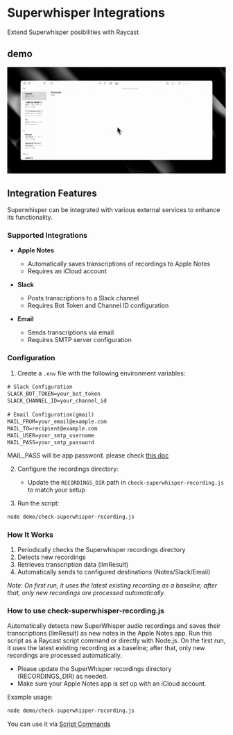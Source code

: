 # Superwhisper Integrations

Extend Superwhisper posibilities with Raycast

## demo

![Superwhisper2Notes デモ](demo/superwhisper2notes.gif)

## Integration Features

Superwhisper can be integrated with various external services to enhance its functionality.

### Supported Integrations

- **Apple Notes**
  - Automatically saves transcriptions of recordings to Apple Notes
  - Requires an iCloud account

- **Slack**
  - Posts transcriptions to a Slack channel
  - Requires Bot Token and Channel ID configuration

- **Email**
  - Sends transcriptions via email
  - Requires SMTP server configuration

### Configuration

1. Create a `.env` file with the following environment variables:

```env
# Slack Configuration
SLACK_BOT_TOKEN=your_bot_token
SLACK_CHANNEL_ID=your_channel_id

# Email Configuration(gmail)
MAIL_FROM=your_email@example.com
MAIL_TO=recipient@example.com
MAIL_USER=your_smtp_username
MAIL_PASS=your_smtp_password
```
MAIL_PASS will be app password. please check [this doc](https://doc.gravio.com/manuals/gravio4/1/ja/topic/gmail)

2. Configure the recordings directory:
   - Update the `RECORDINGS_DIR` path in `check-superwhisper-recording.js` to match your setup

3. Run the script:
```sh
node demo/check-superwhisper-recording.js
```

### How It Works

1. Periodically checks the Superwhisper recordings directory
2. Detects new recordings
3. Retrieves transcription data (llmResult)
4. Automatically sends to configured destinations (Notes/Slack/Email)

*Note: On first run, it uses the latest existing recording as a baseline; after that, only new recordings are processed automatically.*

### How to use check-superwhisper-recording.js

Automatically detects new SuperWhisper audio recordings and saves their transcriptions (llmResult) as new notes in the Apple Notes app.
Run this script as a Raycast script command or directly with Node.js.
On the first run, it uses the latest existing recording as a baseline; after that, only new recordings are processed automatically.

- Please update the SuperWhisper recordings directory (RECORDINGS_DIR) as needed.
- Make sure your Apple Notes app is set up with an iCloud account.

Example usage:
```sh
node demo/check-superwhisper-recording.js
```

You can use it via [Script Commands](https://manual.raycast.com/script-commands)
